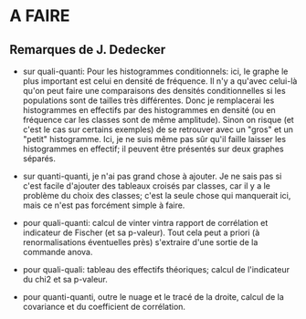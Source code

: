 # A FAIRE

## Remarques de J. Dedecker

- sur quali-quanti: Pour les histogrammes conditionnels: ici, le graphe le plus
important est celui en densité de fréquence. Il n'y a qu'avec
celui-là qu'on peut faire une comparaisons des densités conditionnelles
si les populations sont de tailles très différentes. Donc je remplacerai
les histogrammes en effectifs par des histogrammes en densité (ou en
fréquence car les classes sont de même amplitude). Sinon on risque (et
c'est le cas sur certains exemples) de se retrouver avec un
"gros" et un "petit" histogramme. Ici, je ne suis même pas sûr qu'il
faille laisser les histogrammes en effectif; il peuvent être présentés
sur deux graphes séparés.

- sur quanti-quanti, je n'ai pas grand chose à ajouter. Je ne sais pas
si c'est facile d'ajouter des tableaux croisés par classes, car il y a
le problème du choix des classes; c'est la seule chose qui manquerait ici,
mais ce n'est pas forcément simple à faire.

- pour quali-quanti: calcul de vinter vintra rapport de corrélation
et indicateur de Fischer (et sa p-valeur). Tout cela peut a priori
(à renormalisations éventuelles près) s'extraire d'une sortie de la
commande anova.

- pour  quali-quali: tableau des effectifs théoriques; calcul de
l'indicateur du chi2 et sa p-valeur.

- pour quanti-quanti, outre le nuage et le tracé de la droite, calcul
de la covariance et du coefficient de corrélation.
